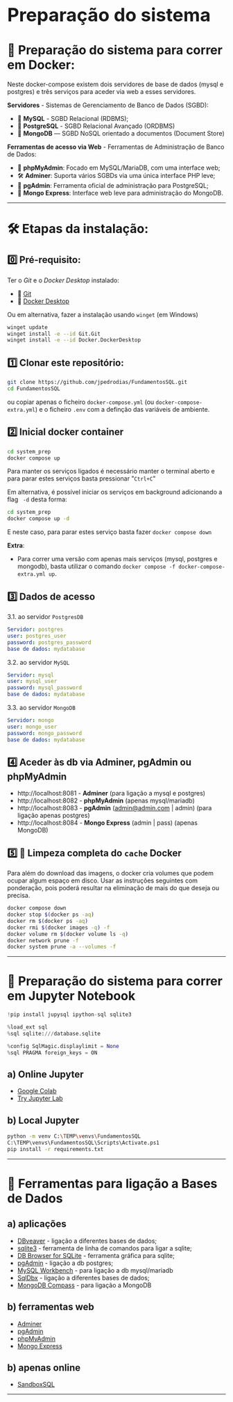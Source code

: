 <h1 style='font-size:3em;'>Preparação do sistema</h1>


# 🐳 Preparação do sistema para correr em Docker:
Neste docker-compose existem dois servidores de base de dados (mysql e postgres) e três serviços para aceder via web a esses servidores.

**Servidores** - Sistemas de Gerenciamento de Banco de Dados (SGBD):
- 🐬 **MySQL**	- SGBD Relacional (RDBMS);
- 🐘 **PostgreSQL** - SGBD Relacional Avançado (ORDBMS)
- 🍃 **MongoDB** — SGBD NoSQL orientado a documentos (Document Store)


**Ferramentas de acesso via Web** - Ferramentas de Administração de Banco de Dados:
- 🐬 **phpMyAdmin**: Focado em MySQL/MariaDB, com uma interface web;
- 🛠️ **Adminer**: Suporta vários SGBDs via uma única interface PHP leve;
- 🐘 **pgAdmin**: Ferramenta oficial de administração para PostgreSQL;
- 🍃 **Mongo Express**: Interface web leve para administração do MongoDB.


---
# 🛠️ Etapas da instalação:
## 0️⃣ Pré-requisito:
Ter o *Git* e o *Docker Desktop* instalado:
- 🐳 [Git](https://git-scm.com/downloads)
- 🐙 [Docker Desktop](https://www.docker.com/get-started/)


Ou em alternativa, fazer a instalação usando `winget` (em Windows)
```bash
winget update
winget install -e --id Git.Git
winget install -e --id Docker.DockerDesktop
```


## 1️⃣ Clonar este repositório:
```bash
git clone https://github.com/jpedrodias/FundamentosSQL.git
cd FundamentosSQL
```
ou copiar apenas o ficheiro `docker-compose.yml` (ou `docker-compose-extra.yml`) e o ficheiro `.env` com a definção das variáveis de ambiente. 


## 2️⃣ Inicial docker container
```bash
cd system_prep
docker compose up
```
Para manter os serviços ligados é necessário manter o terminal aberto e para parar estes serviços basta pressionar "`Ctrl+C`"

Em alternativa, é possível iniciar os serviços em background adicionando a flag ` -d` desta forma:
```bash
cd system_prep
docker compose up -d
```
E neste caso, para parar estes serviço basta fazer `docker compose down`


**Extra**:
* Para correr uma versão com apenas mais serviços (mysql, postgres e mongodb), 
basta utilizar o comando `docker compose -f docker-compose-extra.yml up`.


## 3️⃣ Dados de acesso
3.1. ao servidor `PostgresDB`  
```yml
Servidor: postgres
user: postgres_user
password: postgres_password
base de dados: mydatabase
```

3.2. ao servidor `MySQL`  
```yml
Servidor: mysql
user: mysql_user
password: mysql_password
base de dados: mydatabase
```

3.3. ao servidor `MongoDB`  
```yml
Servidor: mongo
user: mongo_user
password: mongo_password
base de dados: mydatabase
```


## 4️⃣ Aceder às db via Adminer, pgAdmin ou phpMyAdmin
- http://localhost:8081 - **Adminer** (para ligação a mysql e postgres)
- http://localhost:8082 - **phpMyAdmin** (apenas mysql/mariadb)
- http://localhost:8083 - **pgAdmin** (admin@admin.com | admin) (para ligação apenas postgres)
- http://localhost:8084 - **Mongo Express** (admin | pass) (apenas MongoDB)



## 5️⃣ 🧹 Limpeza completa do `cache` Docker
Para além do download das imagens, o docker cria volumes que podem ocupar algum espaço em disco. 
Usar as instruções seguintes com ponderação, pois poderá resultar na eliminação de mais do que deseja ou precisa. 

```bash
docker compose down
docker stop $(docker ps -aq)
docker rm $(docker ps -aq)
docker rmi $(docker images -q) -f
docker volume rm $(docker volume ls -q)
docker network prune -f
docker system prune -a --volumes -f
```



---
# 📓 Preparação do sistema para correr em Jupyter Notebook

```python
!pip install jupysql ipython-sql sqlite3

%load_ext sql
%sql sqlite:///database.sqlite

%config SqlMagic.displaylimit = None
%sql PRAGMA foreign_keys = ON
```

## a) Online Jupyter
- [Google Colab](https://colab.research.google.com/)
- [Try Jupyter Lab](https://jupyter.org/try-jupyter/lab/)


## b) Local Jupyter
```bash
python -m venv C:\TEMP\venvs\FundamentosSQL
C:\TEMP\venvs\FundamentosSQL\Scripts\Activate.ps1
pip install -r requirements.txt
```


---
# 🧰 Ferramentas para ligação a Bases de Dados
## a) aplicações
- [DBveaver](https://dbeaver.io/download/) - ligação a diferentes bases de dados;
- [sqlite3](https://www.sqlite.org/download.html) - ferramenta de linha de comandos para ligar a sqlite;
- [DB Browser for SQLite](https://sqlitebrowser.org/) - ferramenta gráfica para sqlite;
- [pgAdmin](https://www.pgadmin.org/download/) - ligação a db postgres;
- [MySQL Workbench](https://dev.mysql.com/downloads/workbench/) - para ligação a db mysql/mariadb
- [SqlDbx](https://www.sqldbx.com/index.htm) - ligação a diferentes bases de dados;
- [MongoDB Compass](https://www.mongodb.com/try/download/compass) - para ligação a MongoDB


## b) ferramentas web
- [Adminer](https://www.adminer.org/en/)
- [pgAdmin](https://www.pgadmin.org/download/pgadmin-4-container/)
- [phpMyAdmin](https://www.phpmyadmin.net/)
- [Mongo Express](https://github.com/mongo-express/mongo-express)


## b) apenas online
- [SandboxSQL](https://sandboxsql.com/)


---

